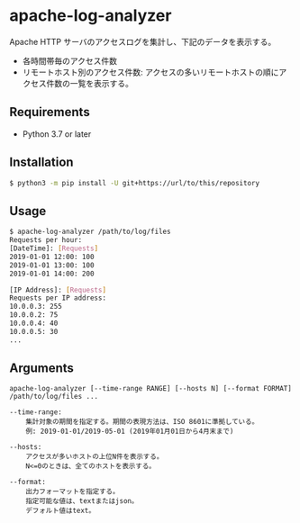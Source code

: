 # apache-log-analyzer
Apache HTTP サーバのアクセスログを集計し、下記のデータを表示する。

- 各時間帯毎のアクセス件数
- リモートホスト別のアクセス件数:
  アクセスの多いリモートホストの順にアクセス件数の一覧を表示する。
  
## Requirements
* Python 3.7 or later

## Installation
```bash
$ python3 -m pip install -U git+https://url/to/this/repository
```

## Usage
```bash
$ apache-log-analyzer /path/to/log/files
Requests per hour:
[DateTime]: [Requests]
2019-01-01 12:00: 100
2019-01-01 13:00: 100
2019-01-01 14:00: 200

[IP Address]: [Requests]
Requests per IP address:
10.0.0.3: 255
10.0.0.2: 75
10.0.0.4: 40
10.0.0.5: 30
...
```

## Arguments
```
apache-log-analyzer [--time-range RANGE] [--hosts N] [--format FORMAT] /path/to/log/files ...

--time-range:  
    集計対象の期間を指定する。期間の表現方法は、ISO 8601に準拠している。  
    例: 2019-01-01/2019-05-01 (2019年01月01日から4月末まで)

--hosts:
    アクセスが多いホストの上位N件を表示する。
    N<=0のときは、全てのホストを表示する。

--format:
    出力フォーマットを指定する。
    指定可能な値は、textまたはjson。
    デフォルト値はtext。
```
